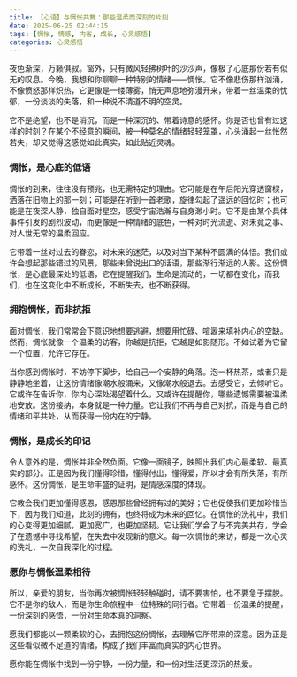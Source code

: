 ```yaml
---
title: 【心语】与惆怅共舞：那些温柔而深刻的片刻
date: 2025-06-25 02:44:15
tags: [惆怅, 情感, 内省, 成长, 心灵感悟]
categories: 心灵感悟
---
```


夜色渐深，万籁俱寂。窗外，只有微风轻拂树叶的沙沙声，像极了心底那份若有似无的叹息。今晚，我想和你聊聊一种特别的情绪——惆怅。它不像悲伤那样汹涌，不像愤怒那样炽热，它更像是一缕薄雾，悄无声息地弥漫开来，带着一丝温柔的忧郁，一份淡淡的失落，和一种说不清道不明的空灵。

它不是绝望，也不是消沉，而是一种深沉的、带着诗意的感怀。你是否也曾有过这样的时刻？在某个不经意的瞬间，被一种莫名的情绪轻轻笼罩，心头涌起一丝怅然若失，却又觉得这感觉如此真实，如此贴近灵魂。

### 惆怅，是心底的低语

惆怅的到来，往往没有预兆，也无需特定的理由。它可能是在午后阳光穿透窗棂，洒落在旧物上的那一刻；可能是在听到一首老歌，旋律勾起了遥远的回忆时；也可能是在夜深人静，独自面对星空，感受宇宙浩瀚与自身渺小时。它不是由某个具体事件引发的剧烈波动，而更像是一种情绪的底色，一种对时光流逝、对未竟之事、对人世无常的温柔回应。

它带着一丝对过去的眷恋，对未来的迷茫，以及对当下某种不圆满的体悟。我们或许会想起那些错过的风景，那些未曾说出口的话语，那些渐行渐远的人影。这份惆怅，是心底最深处的低语，它在提醒我们，生命是流动的，一切都在变化，而我们，也在这变化中不断成长，不断失去，也不断获得。

### 拥抱惆怅，而非抗拒

面对惆怅，我们常常会下意识地想要逃避，想要用忙碌、喧嚣来填补内心的空缺。然而，惆怅就像一个温柔的访客，你越是抗拒，它越是如影随形。不如试着为它留一个位置，允许它存在。

当你感到惆怅时，不妨停下脚步，给自己一个安静的角落。泡一杯热茶，或者只是静静地坐着，让这份情绪像潮水般涌来，又像潮水般退去。去感受它，去倾听它。它或许在告诉你，你内心深处渴望着什么，又或许在提醒你，哪些遗憾需要被温柔地安放。这份接纳，本身就是一种力量。它让我们不再与自己对抗，而是与自己的情绪和平共处，从而获得一份内在的宁静。

### 惆怅，是成长的印记

令人意外的是，惆怅并非全然负面。它像一面镜子，映照出我们内心最柔软、最真实的部分。正是因为我们懂得珍惜，懂得付出，懂得爱，所以才会有所失落，有所感怀。这份惆怅，是生命丰盛的证明，是情感深度的体现。

它教会我们更加懂得感恩，感恩那些曾经拥有过的美好；它也促使我们更加珍惜当下，因为我们知道，此刻的拥有，也终将成为未来的回忆。在惆怅的洗礼中，我们的心变得更加细腻，更加宽广，也更加坚韧。它让我们学会了与不完美共存，学会了在遗憾中寻找希望，在失去中发现新的意义。每一次惆怅的来访，都是一次心灵的洗礼，一次自我深化的过程。

### 愿你与惆怅温柔相待

所以，亲爱的朋友，当你再次被惆怅轻轻触碰时，请不要害怕，也不要急于摆脱。它不是你的敌人，而是你生命旅程中一位特殊的同行者。它带着一份温柔的提醒，一份深刻的感悟，一份对生命本真的洞察。

愿我们都能以一颗柔软的心，去拥抱这份惆怅，去理解它所带来的深意。因为正是这些看似微不足道的情绪，构成了我们丰富而真实的内心世界。

愿你能在惆怅中找到一份宁静，一份力量，和一份对生活更深沉的热爱。